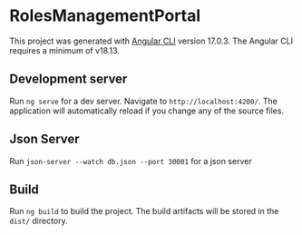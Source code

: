 # RolesManagementPortal

This project was generated with [Angular CLI](https://github.com/angular/angular-cli) version 17.0.3.
The Angular CLI requires a minimum of v18.13.

## Development server

Run `ng serve` for a dev server. Navigate to `http://localhost:4200/`. The application will automatically reload if you change any of the source files.

## Json Server

Run `json-server --watch db.json --port 30001` for a json server

## Build

Run `ng build` to build the project. The build artifacts will be stored in the `dist/` directory.

